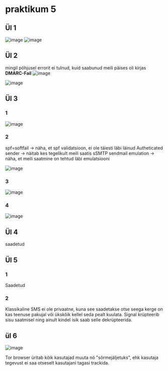 # praktikum 5
## Ül 1
![image](https://github.com/MarkusMannil/Andmeturve_mannil/assets/83127947/94b52120-8a31-44fe-bc1c-f36d842d338f)
![image](https://github.com/MarkusMannil/Andmeturve_mannil/assets/83127947/2ca541ea-2c6a-490b-a09a-a2f8222e4f53)
## Ül 2
mingil põhjusel errorit ei tulnud, kuid saabunud meili päises oli kirjas **DMARC-Fail** 
![image](https://github.com/MarkusMannil/Andmeturve_mannil/assets/83127947/1a5dbdc9-95b4-42f6-a2d5-095060f08c97)

![image](https://github.com/MarkusMannil/Andmeturve_mannil/assets/83127947/0919fa28-e6fb-4f3f-a7aa-b6c29382f579)

## Ül 3

### 1

![image](https://github.com/MarkusMannil/Andmeturve_mannil/assets/83127947/418f532c-bb68-4f0a-81ed-55b5a7520611)

### 2

spf=softfail -> näha, et spf validatsioon, ei ole täiesti läbi läinud 
Autheticated sender -> näitab kes tegelikult meili saatis
sSMTP sendmail emulation -> näha, et meili saatmine on tehtud läbi emulatsiooni

![image](https://github.com/MarkusMannil/Andmeturve_mannil/assets/83127947/dd408bc8-5ffd-4a84-a1ed-7183d7cdc0ea)

### 3
![image](https://github.com/MarkusMannil/Andmeturve_mannil/assets/83127947/b386ae3c-4415-408b-b1f2-d9b15786131b)

### 4
![image](https://github.com/MarkusMannil/Andmeturve_mannil/assets/83127947/e92144b6-7d0d-49d9-b1c3-ae9512c6cd92)

## Ül 4
saadetud 

## Ül 5
### 1
Saadetud
### 2

Klassikaline SMS ei ole privaatne, kuna see saadetakse otse seega kerge on kas teenuse pakujal või ükskõik kellel seda pealt kuulata. 
Signal krüpteerib sisu saatmisel ning ainult kindel isik saab selle dekrüpteerida.

## ül 6
![image](https://github.com/MarkusMannil/Andmeturve_mannil/assets/83127947/99507e1e-e466-48bb-94c3-cd9c8a0839db)

Tor browser üritab kõik kasutajad muuta nö "sõrmejäljetuks", ehk kasutaja tegevust ei saa otseselt kasutajani tagasi trackida.
